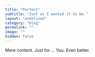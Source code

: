 ```yaml
---
title: "Perfect"
subtitle: "Just as I wanted it to be."
layout: "undefined"
category: "blog"
permalink: ""
image: ""
hidden: false
---
```


More content. Just for ... You. Even better.